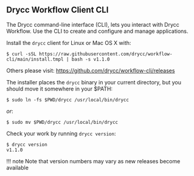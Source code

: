## Drycc Workflow Client CLI

The Drycc command-line interface (CLI), lets you interact with Drycc Workflow.
Use the CLI to create and configure and manage applications.

Install the `drycc` client for Linux or Mac OS X with:

    $ curl -sSL https://raw.githubusercontent.com/drycc/workflow-cli/main/install.tmpl | bash -s v1.1.0

Others please visit: https://github.com/drycc/workflow-cli/releases

The installer places the `drycc` binary in your current directory, but you
should move it somewhere in your $PATH:

    $ sudo ln -fs $PWD/drycc /usr/local/bin/drycc

*or*:

    $ sudo mv $PWD/drycc /usr/local/bin/drycc

Check your work by running `drycc version`:

    $ drycc version
    v1.1.0

!!! note
    Note that version numbers may vary as new releases become available

